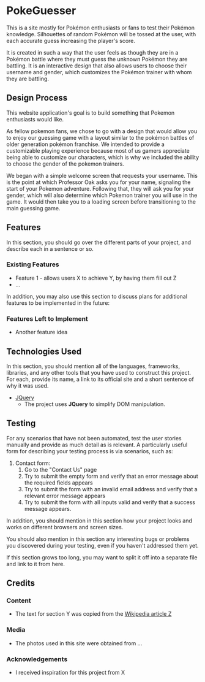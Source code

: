# PokeGuesser

This is a site mostly for Pokémon enthusiasts or fans to test their Pokémon knowledge. Silhouettes of random Pokémon will be tossed at the user, with each accurate guess increasing the player's score.

It is created in such a way that the user feels as though they are in a Pokémon battle where they must guess the unknown Pokémon they are battling. It is an interactive design that also allows users to choose their username and gender, which customizes the Pokémon trainer with whom they are battling. 
 
## Design Process
 
This website application's goal is to build something that Pokemon enthusiasts would like. 

As fellow pokemon fans, we chose to go with a design that would allow you to enjoy our guessing game with a layout similar to the pokémon battles of older generation pokémon franchise. We intended to provide a customizable playing experience because most of us gamers appreciate being able to customize our characters, which is why we included the ability to choose the gender of the pokemon trainers.

We began with a simple welcome screen that requests your username. This is the point at which Professor Oak asks you for your name, signaling the start of your Pokemon adventure. Following that, they will ask you for your gender, which will also determine which Pokemon trainer you will use in the game. It would then take you to a loading screen before transitioning to the main guessing game.

## Features

In this section, you should go over the different parts of your project, and describe each in a sentence or so.
 
### Existing Features
- Feature 1 - allows users X to achieve Y, by having them fill out Z
- ...

In addition, you may also use this section to discuss plans for additional features to be implemented in the future:

### Features Left to Implement
- Another feature idea

## Technologies Used

In this section, you should mention all of the languages, frameworks, libraries, and any other tools that you have used to construct this project. For each, provide its name, a link to its official site and a short sentence of why it was used.

- [JQuery](https://jquery.com)
    - The project uses **JQuery** to simplify DOM manipulation.


## Testing

For any scenarios that have not been automated, test the user stories manually and provide as much detail as is relevant. A particularly useful form for describing your testing process is via scenarios, such as:

1. Contact form:
    1. Go to the "Contact Us" page
    2. Try to submit the empty form and verify that an error message about the required fields appears
    3. Try to submit the form with an invalid email address and verify that a relevant error message appears
    4. Try to submit the form with all inputs valid and verify that a success message appears.

In addition, you should mention in this section how your project looks and works on different browsers and screen sizes.

You should also mention in this section any interesting bugs or problems you discovered during your testing, even if you haven't addressed them yet.

If this section grows too long, you may want to split it off into a separate file and link to it from here.

## Credits

### Content
- The text for section Y was copied from the [Wikipedia article Z](https://en.wikipedia.org/wiki/Z)

### Media
- The photos used in this site were obtained from ...

### Acknowledgements

- I received inspiration for this project from X
